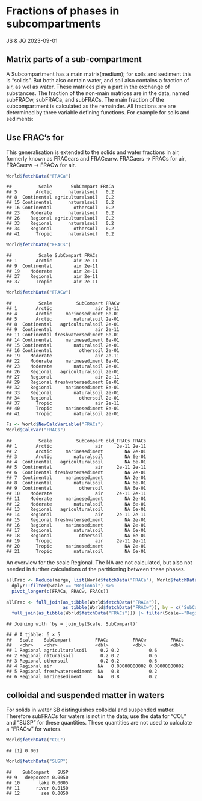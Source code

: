 Fractions of phases in subcompartments
================
JS & JQ
2023-09-01

## Matrix parts of a sub-compartment

A Subcompartment has a main matrix(medium); for soils and sediment this
is “solids”. But both also contain water, and soil also contains a
fraction of air, as wel as water. These matrices play a part in the
exchange of substances. The fraction of the non-main matrices are in the
data, named subFRACw, subFRACa, and subFRACs. The main fraction of the
subcompartment is calculated as the remainder. All fractions are are
determined by three variable defining functions. For example for soils
and sediments:

## Use FRAC’s for

This generalisation is extended to the solids and water fractions in
air, formerly known as FRACears and FRACearw. FRACaers -\> FRACs for
air, FRACaerw -\> FRACw for air.

``` r
World$fetchData("FRACa")
```

    ##          Scale       SubCompart FRACa
    ## 5       Arctic      naturalsoil   0.2
    ## 8  Continental agriculturalsoil   0.2
    ## 15 Continental      naturalsoil   0.2
    ## 16 Continental        othersoil   0.2
    ## 23    Moderate      naturalsoil   0.2
    ## 26    Regional agriculturalsoil   0.2
    ## 33    Regional      naturalsoil   0.2
    ## 34    Regional        othersoil   0.2
    ## 41      Tropic      naturalsoil   0.2

``` r
World$fetchData("FRACs")
```

    ##          Scale SubCompart FRACs
    ## 1       Arctic        air 2e-11
    ## 9  Continental        air 2e-11
    ## 19    Moderate        air 2e-11
    ## 27    Regional        air 2e-11
    ## 37      Tropic        air 2e-11

``` r
World$fetchData("FRACw")
```

    ##          Scale         SubCompart FRACw
    ## 1       Arctic                air 2e-11
    ## 4       Arctic     marinesediment 8e-01
    ## 5       Arctic        naturalsoil 2e-01
    ## 8  Continental   agriculturalsoil 2e-01
    ## 9  Continental                air 2e-11
    ## 11 Continental freshwatersediment 8e-01
    ## 14 Continental     marinesediment 8e-01
    ## 15 Continental        naturalsoil 2e-01
    ## 16 Continental          othersoil 2e-01
    ## 19    Moderate                air 2e-11
    ## 22    Moderate     marinesediment 8e-01
    ## 23    Moderate        naturalsoil 2e-01
    ## 26    Regional   agriculturalsoil 2e-01
    ## 27    Regional                air 2e-11
    ## 29    Regional freshwatersediment 8e-01
    ## 32    Regional     marinesediment 8e-01
    ## 33    Regional        naturalsoil 2e-01
    ## 34    Regional          othersoil 2e-01
    ## 37      Tropic                air 2e-11
    ## 40      Tropic     marinesediment 8e-01
    ## 41      Tropic        naturalsoil 2e-01

``` r
Fs <- World$NewCalcVariable("FRACs")
World$CalcVar("FRACs")
```

    ##          Scale         SubCompart old_FRACs FRACs
    ## 1       Arctic                air     2e-11 2e-11
    ## 2       Arctic     marinesediment        NA 2e-01
    ## 3       Arctic        naturalsoil        NA 6e-01
    ## 4  Continental   agriculturalsoil        NA 6e-01
    ## 5  Continental                air     2e-11 2e-11
    ## 6  Continental freshwatersediment        NA 2e-01
    ## 7  Continental     marinesediment        NA 2e-01
    ## 8  Continental        naturalsoil        NA 6e-01
    ## 9  Continental          othersoil        NA 6e-01
    ## 10    Moderate                air     2e-11 2e-11
    ## 11    Moderate     marinesediment        NA 2e-01
    ## 12    Moderate        naturalsoil        NA 6e-01
    ## 13    Regional   agriculturalsoil        NA 6e-01
    ## 14    Regional                air     2e-11 2e-11
    ## 15    Regional freshwatersediment        NA 2e-01
    ## 16    Regional     marinesediment        NA 2e-01
    ## 17    Regional        naturalsoil        NA 6e-01
    ## 18    Regional          othersoil        NA 6e-01
    ## 19      Tropic                air     2e-11 2e-11
    ## 20      Tropic     marinesediment        NA 2e-01
    ## 21      Tropic        naturalsoil        NA 6e-01

An overview for the scale Regional. The NA are not calculated, but also
not needed in further calculations of the partitioning between these
phases.

``` r
allFrac <- Reduce(merge, list(World$fetchData("FRACa"), World$fetchData("FRACw"), World$fetchData("FRACs"))) %>%
  dplyr::filter(Scale == "Regional") %>%
  pivot_longer(c(FRACa, FRACw, FRACs))

allFrac <- full_join(as_tibble(World$fetchData("FRACa")),
                     as_tibble(World$fetchData("FRACw")), by = c("SubCompart","Scale")) |> 
  full_join(as_tibble(World$fetchData("FRACs"))) |> filter(Scale=="Regional") |> print()
```

    ## Joining with `by = join_by(Scale, SubCompart)`

    ## # A tibble: 6 × 5
    ##   Scale    SubCompart         FRACa         FRACw         FRACs
    ##   <chr>    <chr>              <dbl>         <dbl>         <dbl>
    ## 1 Regional agriculturalsoil     0.2 0.2           0.6          
    ## 2 Regional naturalsoil          0.2 0.2           0.6          
    ## 3 Regional othersoil            0.2 0.2           0.6          
    ## 4 Regional air                 NA   0.00000000002 0.00000000002
    ## 5 Regional freshwatersediment  NA   0.8           0.2          
    ## 6 Regional marinesediment      NA   0.8           0.2

## colloidal and suspended matter in waters

For solids in water SB distinguishes colloidal and suspended matter.
Therefore subFRACs for waters is not in the data; use the data for “COL”
and “SUSP” for these quantities. These quantities are not used to
calculate a “FRACw” for waters.

``` r
World$fetchData("COL")
```

    ## [1] 0.001

``` r
World$fetchData("SUSP")
```

    ##    SubCompart   SUSP
    ## 9   deepocean 0.0050
    ## 10       lake 0.0005
    ## 11      river 0.0150
    ## 12        sea 0.0050
